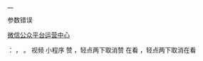 __

参数错误

[微信公众平台运营中心](http://mp.weixin.qq.com/mp/opshowpage?action=main#wechat_redirect)

： ， 。 视频 小程序 赞 ，轻点两下取消赞 在看 ，轻点两下取消在看

